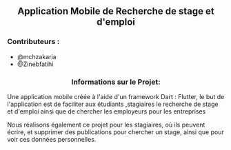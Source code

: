 <h2 align="center">Application Mobile de Recherche de stage et d'emploi</h2>
<h3 align="left"> Contributeurs : </h3>
<ul>
  <li> @mchzakaria </li>
  <li> @Zinebfatihi </li>
</ul>

<h3 align="center"> Informations sur le Projet: </h3>

<p> Une application mobile créée à l'aide d'un framework Dart : Flutter, le but de l'application est de faciliter aux étudiants ,stagiaires le recherche de stage et d'emploi  ainsi que de chercher les employeurs pour les entreprises </p>
<p>
Nous réalisons également ce projet pour les stagiaires, où ils peuvent écrire,  et supprimer des publications pour chercher un stage, ainsi que pour voir ces données personnelles.
</p>

